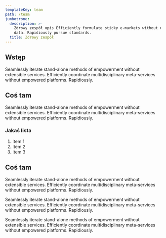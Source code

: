 ```yaml
---
templateKey: team
path: /team
jumbotrone:
  description: >-
    Zdrowy zespół opis Efficiently formulate sticky e-markets without diverse
    data. Rapidiously pursue standards.
  title: Zdrowy zespół
---
```

## Wstęp

Seamlessly iterate stand-alone methods of empowerment without extensible services. Efficiently coordinate multidisciplinary meta-services without empowered platforms. Rapidiously.

## Coś tam

Seamlessly iterate stand-alone methods of empowerment without extensible services. Efficiently coordinate multidisciplinary meta-services without empowered platforms. Rapidiously.

### Jakaś lista

1. Item 1
2. Item 2
3. Item 3

## Coś tam

Seamlessly iterate stand-alone methods of empowerment without extensible services. Efficiently coordinate multidisciplinary meta-services without empowered platforms. Rapidiously.

Seamlessly iterate stand-alone methods of empowerment without extensible services. Efficiently coordinate multidisciplinary meta-services without empowered platforms. Rapidiously.

Seamlessly iterate stand-alone methods of empowerment without extensible services. Efficiently coordinate multidisciplinary meta-services without empowered platforms. Rapidiously.
